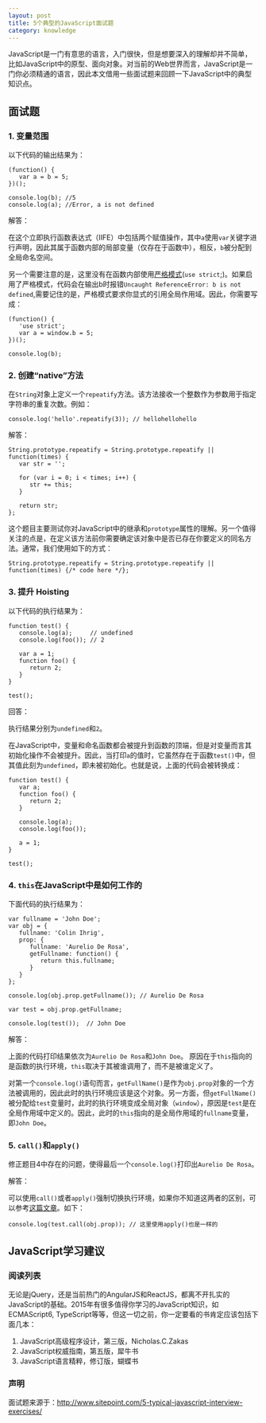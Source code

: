 ```yaml
---
layout: post
title: 5个典型的JavaScript面试题
category: knowledge
---
```


JavaScript是一门有意思的语言，入门很快，但是想要深入的理解却并不简单，比如JavaScript中的原型、面向对象。对当前的Web世界而言，JavaScript是一门你必须精通的语言，因此本文借用一些面试题来回顾一下JavaScript中的典型知识点。

<!--more-->


## 面试题

### 1. 变量范围

以下代码的输出结果为：

	(function() {
	   var a = b = 5;
	})();
	 
	console.log(b); //5
	console.log(a); //Error, a is not defined

解答：

在这个立即执行函数表达式（IIFE）中包括两个赋值操作，其中`a`使用`var`关键字进行声明，因此其属于函数内部的局部变量（仅存在于函数中），相反，`b`被分配到全局命名空间。

另一个需要注意的是，这里没有在函数内部使用[严格模式](http://cjihrig.com/blog/javascripts-strict-mode-and-why-you-should-use-it/)(`use strict`;)。如果启用了严格模式，代码会在输出b时报错`Uncaught ReferenceError: b is not defined`,需要记住的是，严格模式要求你显式的引用全局作用域。因此，你需要写成：

	(function() {
	   'use strict';
	   var a = window.b = 5;
	})();
	 
	console.log(b);


### 2. 创建“native”方法

在`String`对象上定义一个`repeatify`方法。该方法接收一个整数作为参数用于指定字符串的重复次数。例如：

	console.log('hello'.repeatify(3)); // hellohellohello

解答：

	String.prototype.repeatify = String.prototype.repeatify || function(times) {
	   var str = '';
	 
	   for (var i = 0; i < times; i++) {
	      str += this;
	   }
	 
	   return str;
	};

这个题目主要测试你对JavaScript中的继承和`prototype`属性的理解。另一个值得关注的点是，在定义该方法前你需要确定该对象中是否已存在你要定义的同名方法。通常，我们使用如下的方式：

	String.prototype.repeatify = String.prototype.repeatify || function(times) {/* code here */};

### 3. 提升 Hoisting

以下代码的执行结果为：

	function test() {
	   console.log(a);     // undefined
	   console.log(foo()); // 2
	    
	   var a = 1;
	   function foo() {
	      return 2;
	   }
	}
	 
	test();

回答：

执行结果分别为`undefined`和`2`。

在JavaScript中，变量和命名函数都会被提升到函数的顶端，但是对变量而言其初始化操作不会被提升。因此，当打印`a`的值时，它虽然存在于函数`test()`中，但其值此刻为`undefined`，即未被初始化。也就是说，上面的代码会被转换成：

	function test() {
	   var a;
	   function foo() {
	      return 2;
	   }
	 
	   console.log(a);
	   console.log(foo());
	    
	   a = 1;
	}
	 
	test();

### 4. `this`在JavaScript中是如何工作的

下面代码的执行结果为：

	var fullname = 'John Doe';
	var obj = {
	   fullname: 'Colin Ihrig',
	   prop: {
	      fullname: 'Aurelio De Rosa',
	      getFullname: function() {
	         return this.fullname;
	      }
	   }
	};
	 
	console.log(obj.prop.getFullname()); // Aurelio De Rosa
	 
	var test = obj.prop.getFullname;
	 
	console.log(test());  // John Doe

解答：

上面的代码打印结果依次为`Aurelio De Rosa`和`John Doe`。 原因在于`this`指向的是函数的执行环境，`this`取决于其被谁调用了，而不是被谁定义了。

对第一个`console.log()`语句而言，`getFullName()`是作为`obj.prop`对象的一个方法被调用的，因此此时的执行环境应该是这个对象。另一方面，但`getFullName()`被分配给`test`变量时，此时的执行环境变成全局对象（`window`），原因是`test`是在全局作用域中定义的。因此，此时的`this`指向的是全局作用域的`fullname`变量，即`John Doe`。

### 5. `call()`和`apply()`

修正题目4中存在的问题，使得最后一个`console.log()`打印出`Aurelio De Rosa`。

解答：

可以使用`call()`或者`apply()`强制切换执行环境，如果你不知道这两者的区别，可以参考[这篇文章](http://www.sitepoint.com/whats-the-difference-between-function-call-and-function-apply/)。如下：

	console.log(test.call(obj.prop)); // 这里使用apply()也是一样的


## JavaScript学习建议

### 阅读列表

无论是jQuery，还是当前热门的AngularJS和ReactJS，都离不开扎实的JavaScript的基础。2015年有很多值得你学习的JavaScript知识，如ECMAScript6, TypeScript等等，但这一切之前，你一定要看的书肯定应该包括下面几本：

1. JavaScript高级程序设计，第三版，Nicholas.C.Zakas
2. JavaScript权威指南，第五版，犀牛书
3. JavaScript语言精粹，修订版，蝴蝶书

### 声明

面试题来源于：http://www.sitepoint.com/5-typical-javascript-interview-exercises/